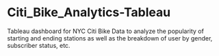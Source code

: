 # Citi_Bike_Analytics-Tableau
Tableau dashboard for NYC Citi Bike Data to analyze the popularity of starting and ending stations as well as the breakdown of user by gender, subscriber status, etc.
